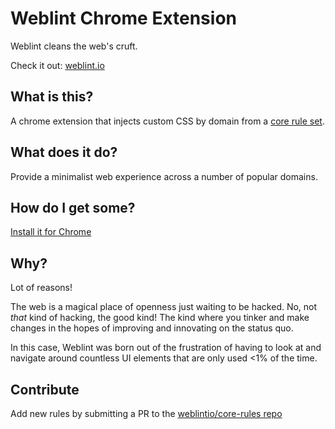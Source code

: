 # Weblint Chrome Extension

Weblint cleans the web's cruft.

Check it out: [weblint.io](http://www.weblint.io)

## What is this?

A chrome extension that injects custom CSS by domain from a
[core rule set](https://github.com/weblintio/core-rules).

## What does it do?

Provide a minimalist web experience across a number of popular domains.

## How do I get some?

[Install it for Chrome](https://chrome.google.com/webstore/detail/weblint/knmacabibfghdkhnpacfkkeffleijdpd)

## Why?

Lot of reasons!

The web is a magical place of openness just waiting to be
hacked. No, not _that_ kind of hacking, the good kind! The kind where you tinker
and make changes in the hopes of improving and innovating on the status quo.

In this case, Weblint was born out of the frustration of having to look at and
navigate around countless UI elements that are only used <1% of the time.

## Contribute

Add new rules by submitting a PR to the
[weblintio/core-rules repo](https://github.com/weblintio/core-rules)
